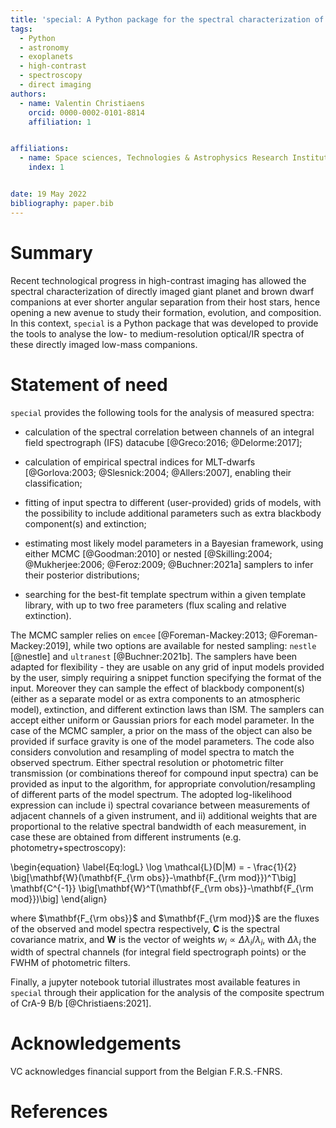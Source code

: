 ```yaml
---
title: 'special: A Python package for the spectral characterization of directly imaged low-mass companions'
tags:
  - Python
  - astronomy
  - exoplanets
  - high-contrast
  - spectroscopy
  - direct imaging
authors:
  - name: Valentin Christiaens
    orcid: 0000-0002-0101-8814
    affiliation: 1


affiliations:
  - name: Space sciences, Technologies & Astrophysics Research Institute, Université de Liège, Belgium
    index: 1


date: 19 May 2022
bibliography: paper.bib
---
```


# Summary

Recent technological progress in high-contrast imaging has allowed the spectral 
characterization of directly imaged giant planet and brown dwarf companions at 
ever shorter angular separation from their host stars, hence opening a new 
avenue to study their formation, evolution, and composition. In this context, 
``special`` is a Python package that was developed to provide the tools to 
analyse the low- to medium-resolution optical/IR spectra of these directly 
imaged low-mass companions.

# Statement of need

``special`` provides the following tools for the analysis of measured spectra:

* calculation of the spectral correlation between channels of an integral field
spectrograph (IFS) datacube [@Greco:2016; @Delorme:2017];

* calculation of empirical spectral indices for MLT-dwarfs 
[@Gorlova:2003; @Slesnick:2004; @Allers:2007], enabling their 
classification;

* fitting of input spectra to different (user-provided) grids of models, with 
the possibility to include additional parameters such as extra blackbody 
component(s) and extinction;

* estimating most likely model parameters in a Bayesian framework, using either 
MCMC [@Goodman:2010] or nested 
[@Skilling:2004; @Mukherjee:2006; @Feroz:2009; @Buchner:2021a] samplers to infer 
their posterior distributions;

* searching for the best-fit template spectrum within a given template library, 
with up to two free parameters (flux scaling and relative extinction).

The MCMC sampler relies on ``emcee`` 
[@Foreman-Mackey:2013; @Foreman-Mackey:2019], while two options are available 
for nested sampling: ``nestle`` [@nestle] and ``ultranest`` [@Buchner:2021b]. 
The samplers have been adapted for flexibility - they are usable on any grid of 
input models provided by the user, simply requiring a snippet function 
specifying the format of the input. Moreover they can sample the effect of 
blackbody component(s) (either as a separate model or as extra components to an 
atmospheric model), extinction, and different extinction laws than ISM. The 
samplers can accept either uniform or Gaussian priors for each model parameter. 
In the case of the MCMC sampler, a prior on the mass of the object can also be 
provided if surface gravity is one of the model parameters. The code also 
considers convolution and resampling of model spectra to match the observed 
spectrum. Either spectral resolution or photometric filter transmission (or 
combinations thereof for compound input spectra) can be provided as input to 
the algorithm, for appropriate convolution/resampling of different parts of the 
model spectrum. The adopted log-likelihood expression can include i) spectral 
covariance between measurements of adjacent channels of a given instrument, 
and ii) additional weights that are proportional to the relative spectral 
bandwidth of each measurement, in case these are obtained from different 
instruments (e.g. photometry+spectroscopy):

\begin{equation}
\label{Eq:logL}
\log \mathcal{L}(D|M) = - \frac{1}{2} \big[\mathbf{W}(\mathbf{F_{\rm obs}}-\mathbf{F_{\rm mod}})^T\big] \mathbf{C^{-1}} \big[\mathbf{W}^T(\mathbf{F_{\rm obs}}-\mathbf{F_{\rm mod}})\big]
\end{align}

where $\mathbf{F_{\rm obs}}$ and $\mathbf{F_{\rm mod}}$ are the fluxes of the 
observed and model spectra respectively, $\mathbf{C}$ is the spectral 
covariance matrix, and $\mathbf{W}$ is the vector of weights 
$w_i \propto \Delta\lambda_i/\lambda_i$, with $\Delta\lambda_i$ the width of 
spectral channels (for integral field spectrograph points) or the FWHM of 
photometric filters.

Finally, a jupyter notebook tutorial illustrates most available features in 
``special`` through their application for the analysis of the composite spectrum 
of CrA-9 B/b [@Christiaens:2021].

# Acknowledgements

VC acknowledges financial support from the Belgian F.R.S.-FNRS.

# References
